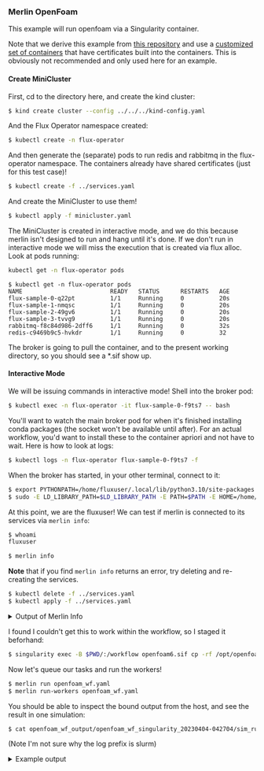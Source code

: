 ### Merlin OpenFoam

This example will run openfoam via a Singularity container.

Note that we derive this example from [this repository](https://github.com/rse-ops/flux-hpc/tree/main/merlin-demos)
and use a [customized set of containers](https://github.com/rse-ops/flux-hpc/tree/main/merlin-demos-certs) that have
certificates built into the containers. This is obviously not recommended and only used here for an example.

#### Create MiniCluster

First, cd to the directory here, and create the kind cluster:

```bash
$ kind create cluster --config ../../../kind-config.yaml
```

And the Flux Operator namespace created:

```bash
$ kubectl create -n flux-operator
```

And then generate the (separate) pods to run redis and rabbitmq in the flux-operator namespace.
The containers already have shared certificates (just for this test case)!

```bash
$ kubectl create -f ../services.yaml
```

And create the MiniCluster to use them!

```bash
$ kubectl apply -f minicluster.yaml
```

The MiniCluster is created in interactive mode, and we do this because merlin isn't designed to
run and hang until it's done. If we don't run in interactive mode we will miss the execution
that is created via flux alloc. Look at pods running:

```bash
kubectl get -n flux-operator pods
```
```console
$ kubectl get -n flux-operator pods
NAME                         READY   STATUS      RESTARTS   AGE
flux-sample-0-q22pt          1/1     Running     0          20s
flux-sample-1-nmqsc          1/1     Running     0          20s
flux-sample-2-49gv6          1/1     Running     0          20s
flux-sample-3-tvvg9          1/1     Running     0          20s
rabbitmq-f8c84d986-2dff6     1/1     Running     0          32s
redis-c9469b9c5-hvkdr        1/1     Running     0          32
```

The broker is going to pull the container, and to the present working directory, so you
should see a *.sif show up.

#### Interactive Mode

We will be issuing commands in interactive mode! Shell into the broker pod:

```bash
$ kubectl exec -n flux-operator -it flux-sample-0-f9ts7 -- bash
```

You'll want to watch the main broker pod for when it's finished installing conda packages
(the socket won't be available until after). For an actual workflow, you'd want to install these
to the container apriori and not have to wait. Here is how to look at logs:

```bash
$ kubectl logs -n flux-operator flux-sample-0-f9ts7 -f
```

When the broker has started, in your other terminal, connect to it:

```bash
$ export PYTHONPATH=/home/fluxuser/.local/lib/python3.10/site-packages:/opt/conda/lib/python3.10
$ sudo -E LD_LIBRARY_PATH=$LD_LIBRARY_PATH -E PATH=$PATH -E HOME=/home/fluxuser -E PYTHONPATH=$PYTHONPATH -u fluxuser flux proxy local:///var/run/flux/local bash
```

At this point, we are the fluxuser! We can test if merlin is connected to its services via `merlin info`:

```bash
$ whoami
fluxuser
```
```bash
$ merlin info
```

**Note** that if you find `merlin info` returns an error, try deleting and re-creating the services.

```bash
$ kubectl delete -f ../services.yaml 
$ kubectl apply -f ../services.yaml 
```

<details>

<summary>Output of Merlin Info</summary>

```console
[2023-04-03 22:48:54: INFO] Reading app config from file /home/fluxuser/.merlin/app.yaml
  
                                                
       *      
   *~~~~~                                       
  *~~*~~~*      __  __           _ _       
 /   ~~~~~     |  \/  |         | (_)      
     ~~~~~     | \  / | ___ _ __| |_ _ __  
    ~~~~~*     | |\/| |/ _ \ '__| | | '_ \ 
   *~~~~~~~    | |  | |  __/ |  | | | | | |
  ~~~~~~~~~~   |_|  |_|\___|_|  |_|_|_| |_|
 *~~~~~~~~~~~                                    
   ~~~*~~~*    Machine Learning for HPC Workflows                                 
              


Merlin Configuration
-------------------------

 config_file        | /home/fluxuser/.merlin/app.yaml
 is_debug           | False
 merlin_home        | /home/fluxuser/.merlin
 merlin_home_exists | True
 broker server      | amqps://fluxuser:******@rabbitmq:5671//merlinu
 broker ssl         | {'keyfile': '/cert_rabbitmq/client_rabbitmq_key.pem', 'certfile': '/cert_rabbitmq/client_rabbitmq_certificate.pem', 'ca_certs': '/cert_rabbitmq/ca_certificate.pem', 'cert_reqs': <VerifyMode.CERT_REQUIRED: 2>}
 results server     | rediss://redis:6379/0
 results ssl        | {'ssl_keyfile': '/cert_redis/client_redis_key.pem', 'ssl_certfile': '/cert_redis/client_redis_certificate.pem', 'ssl_ca_certs': '/cert_redis/ca_certificate.pem', 'ssl_cert_reqs': <VerifyMode.CERT_REQUIRED: 2>}

Checking server connections:
----------------------------
broker server connection: OK
results server connection: OK

Python Configuration
-------------------------

 $ which python3
/opt/conda/bin/python3

 $ python3 --version
Python 3.10.9

 $ which pip3
/opt/conda/bin/pip3

 $ pip3 --version
pip 23.0 from /opt/conda/lib/python3.10/site-packages/pip (python 3.10)

"echo $PYTHONPATH"
/usr/lib/flux/python3.1:/home/fluxuser/.local/lib/python3.10/site-packages
```

</details>

I found I couldn't get this to work within the workflow, so I staged it beforhand:

```bash
$ singularity exec -B $PWD/:/workflow openfoam6.sif cp -rf /opt/openfoam6/tutorials/incompressible/icoFoam/cavity/cavity /workflow/cavity
```
Now let's queue our tasks and run the workers! 

```bash
$ merlin run openfoam_wf.yaml 
$ merlin run-workers openfoam_wf.yaml
```

You should be able to inspect the bound output from the host, and see the result in one simulation:

```bash
$ cat openfoam_wf_output/openfoam_wf_singularity_20230404-042704/sim_runs/00/00/sim_runs.slurm.out 
```
(Note I'm not sure why the log prefix is slurm)

<details>

<summary>Example output</summary>

```console
/workflow/openfoam_wf_output/openfoam_wf_singularity_20230404-042704/sim_runs/00/00
cavity
sim_runs.slurm.sh
/workflow/openfoam_wf_output/openfoam_wf_singularity_20230404-042704/sim_runs/00/00/cavity
0
constant
system
singularity exec --bind  /workflow/openfoam_wf_output/openfoam_wf_singularity_20230404-042704/sim_runs/00/00:/merlin_sample,/workflow/openfoam_wf_output/openfoam_wf_singularity_20230404-042704/sim_runs/00/00/cavity:/cavity /workflow/openfoam6.sif /merlin_sample/run_openfoam 16.696213872840325
***** Setting up control parameters ***** 
Running icoFoam
/*---------------------------------------------------------------------------*\
  =========                 |
  \\      /  F ield         | OpenFOAM: The Open Source CFD Toolbox
   \\    /   O peration     | Website:  https://openfoam.org
    \\  /    A nd           | Version:  6
     \\/     M anipulation  |
\*---------------------------------------------------------------------------*/
Build  : 6-e29811f5dff8
Exec   : postProcess -func enstrophy
Date   : Apr 04 2023
Time   : 04:27:41
Host   : "flux-sample-2"
PID    : 3594
I/O    : uncollated
Case   : //cavity
nProcs : 1
sigFpe : Enabling floating point exception trapping (FOAM_SIGFPE).
fileModificationChecking : Monitoring run-time modified files using timeStampMaster (fileModificationSkew 10)
allowSystemOperations : Allowing user-supplied system call operations

// * * * * * * * * * * * * * * * * * * * * * * * * * * * * * * * * * * * * * //
Create time

Create mesh for time = 0

Time = 0

Reading fields:
    volVectorFields: U

Executing functionObjects
    functionObjects::enstrophy enstrophy writing field: enstrophy

Time = 0.100445

Reading fields:
    volVectorFields: U

Executing functionObjects
    functionObjects::enstrophy enstrophy writing field: enstrophy

Time = 0.199551

Reading fields:
    volVectorFields: U

Executing functionObjects
    functionObjects::enstrophy enstrophy writing field: enstrophy

Time = 0.299996

Reading fields:
    volVectorFields: U

Executing functionObjects
    functionObjects::enstrophy enstrophy writing field: enstrophy

Time = 0.400441

Reading fields:
    volVectorFields: U

Executing functionObjects
    functionObjects::enstrophy enstrophy writing field: enstrophy

Time = 0.499546

Reading fields:
    volVectorFields: U

Executing functionObjects
    functionObjects::enstrophy enstrophy writing field: enstrophy

Time = 0.599991

Reading fields:
    volVectorFields: U

Executing functionObjects
    functionObjects::enstrophy enstrophy writing field: enstrophy

Time = 0.700436

Reading fields:
    volVectorFields: U

Executing functionObjects
    functionObjects::enstrophy enstrophy writing field: enstrophy

Time = 0.799542

Reading fields:
    volVectorFields: U

Executing functionObjects
    functionObjects::enstrophy enstrophy writing field: enstrophy

Time = 0.899987

Reading fields:
    volVectorFields: U

Executing functionObjects
    functionObjects::enstrophy enstrophy writing field: enstrophy

Time = 1.000432

Reading fields:
    volVectorFields: U

Executing functionObjects
    functionObjects::enstrophy enstrophy writing field: enstrophy

End

/*---------------------------------------------------------------------------*\
  =========                 |
  \\      /  F ield         | OpenFOAM: The Open Source CFD Toolbox
   \\    /   O peration     | Website:  https://openfoam.org
    \\  /    A nd           | Version:  6
     \\/     M anipulation  |
\*---------------------------------------------------------------------------*/
Build  : 6-e29811f5dff8
Exec   : foamToVTK
Date   : Apr 04 2023
Time   : 04:27:41
Host   : "flux-sample-2"
PID    : 3595
I/O    : uncollated
Case   : //cavity
nProcs : 1
sigFpe : Enabling floating point exception trapping (FOAM_SIGFPE).
fileModificationChecking : Monitoring run-time modified files using timeStampMaster (fileModificationSkew 10)
allowSystemOperations : Allowing user-supplied system call operations

// * * * * * * * * * * * * * * * * * * * * * * * * * * * * * * * * * * * * * //
Create time

Create mesh for time = 0

Time: 0
    volScalarFields            : p enstrophy
    volVectorFields            : U

    Internal  : "//cavity/VTK/cavity_0.vtk"
    Original cells:400 points:882   Additional cells:0  additional points:0

    Patch     : "//cavity/VTK/movingWall/movingWall_0.vtk"
    Patch     : "//cavity/VTK/fixedWalls/fixedWalls_0.vtk"
    Patch     : "//cavity/VTK/frontAndBack/frontAndBack_0.vtk"
Time: 0.100445
    volScalarFields            : p enstrophy
    volVectorFields            : U

    Internal  : "//cavity/VTK/cavity_75.vtk"
    Patch     : "//cavity/VTK/movingWall/movingWall_75.vtk"
    Patch     : "//cavity/VTK/fixedWalls/fixedWalls_75.vtk"
    Patch     : "//cavity/VTK/frontAndBack/frontAndBack_75.vtk"
    surfScalarFields  : phi
Time: 0.199551
    volScalarFields            : p enstrophy
    volVectorFields            : U

    Internal  : "//cavity/VTK/cavity_149.vtk"
    Patch     : "//cavity/VTK/movingWall/movingWall_149.vtk"
    Patch     : "//cavity/VTK/fixedWalls/fixedWalls_149.vtk"
    Patch     : "//cavity/VTK/frontAndBack/frontAndBack_149.vtk"
    surfScalarFields  : phi
Time: 0.299996
    volScalarFields            : p enstrophy
    volVectorFields            : U

    Internal  : "//cavity/VTK/cavity_224.vtk"
    Patch     : "//cavity/VTK/movingWall/movingWall_224.vtk"
    Patch     : "//cavity/VTK/fixedWalls/fixedWalls_224.vtk"
    Patch     : "//cavity/VTK/frontAndBack/frontAndBack_224.vtk"
    surfScalarFields  : phi
Time: 0.400441
    volScalarFields            : p enstrophy
    volVectorFields            : U

    Internal  : "//cavity/VTK/cavity_299.vtk"
    Patch     : "//cavity/VTK/movingWall/movingWall_299.vtk"
    Patch     : "//cavity/VTK/fixedWalls/fixedWalls_299.vtk"
    Patch     : "//cavity/VTK/frontAndBack/frontAndBack_299.vtk"
    surfScalarFields  : phi
Time: 0.499546
    volScalarFields            : p enstrophy
    volVectorFields            : U

    Internal  : "//cavity/VTK/cavity_373.vtk"
    Patch     : "//cavity/VTK/movingWall/movingWall_373.vtk"
    Patch     : "//cavity/VTK/fixedWalls/fixedWalls_373.vtk"
    Patch     : "//cavity/VTK/frontAndBack/frontAndBack_373.vtk"
    surfScalarFields  : phi
Time: 0.599991
    volScalarFields            : p enstrophy
    volVectorFields            : U

    Internal  : "//cavity/VTK/cavity_448.vtk"
    Patch     : "//cavity/VTK/movingWall/movingWall_448.vtk"
    Patch     : "//cavity/VTK/fixedWalls/fixedWalls_448.vtk"
    Patch     : "//cavity/VTK/frontAndBack/frontAndBack_448.vtk"
    surfScalarFields  : phi
Time: 0.700436
    volScalarFields            : p enstrophy
    volVectorFields            : U

    Internal  : "//cavity/VTK/cavity_523.vtk"
    Patch     : "//cavity/VTK/movingWall/movingWall_523.vtk"
    Patch     : "//cavity/VTK/fixedWalls/fixedWalls_523.vtk"
    Patch     : "//cavity/VTK/frontAndBack/frontAndBack_523.vtk"
    surfScalarFields  : phi
Time: 0.799542
    volScalarFields            : p enstrophy
    volVectorFields            : U

    Internal  : "//cavity/VTK/cavity_597.vtk"
    Patch     : "//cavity/VTK/movingWall/movingWall_597.vtk"
    Patch     : "//cavity/VTK/fixedWalls/fixedWalls_597.vtk"
    Patch     : "//cavity/VTK/frontAndBack/frontAndBack_597.vtk"
    surfScalarFields  : phi
Time: 0.899987
    volScalarFields            : p enstrophy
    volVectorFields            : U

    Internal  : "//cavity/VTK/cavity_672.vtk"
    Patch     : "//cavity/VTK/movingWall/movingWall_672.vtk"
    Patch     : "//cavity/VTK/fixedWalls/fixedWalls_672.vtk"
    Patch     : "//cavity/VTK/frontAndBack/frontAndBack_672.vtk"
    surfScalarFields  : phi
Time: 1.000432
    volScalarFields            : p enstrophy
    volVectorFields            : U

    Internal  : "//cavity/VTK/cavity_747.vtk"
    Patch     : "//cavity/VTK/movingWall/movingWall_747.vtk"
    Patch     : "//cavity/VTK/fixedWalls/fixedWalls_747.vtk"
    Patch     : "//cavity/VTK/frontAndBack/frontAndBack_747.vtk"
    surfScalarFields  : phi
End
```

Note that if you need to re-run (or try again) you need to purge the queues:

```bash
# Do this until you see no messages
$ merlin purge openfoam_wf.yaml  -f

# This can be run once after the above
$ flux job cancelall -f
$ flux job purge --force --num-limit=0
```

You'll see the tasks pick up in celery and a huge stream of output! You can also
look at the logs of redis and rabbitmq (the other containers) to see them receiving data.
We currently just run openfoam and generate data, and you can see both flux jobs running
to generate it:

```bash
$ flux jobs -a
```
```console
$ flux jobs -a
       JOBID USER     NAME       ST NTASKS NNODES     TIME INFO
   ƒA86QZ2qm fluxuser merlin      R      1      1   45.89s flux-sample-2
   ƒA84PS1aX fluxuser merlin      R      1      1   45.97s flux-sample-3
   ƒ8oEEtiFh fluxuser merlin     CA      1      1   1.799m flux-sample-1
   ƒ8oGHVioH fluxuser merlin     CA      1      1   1.797m flux-sample-0
```

And some output (I installed tree 🌲️)!

```bash
$ find openfoam_wf_output/ -name MERLIN_FINISHED
```
```console
openfoam_wf_output/openfoam_wf_singularity_20230404-045711/sim_runs/00/00/MERLIN_FINISHED
openfoam_wf_output/openfoam_wf_singularity_20230404-045711/setup/MERLIN_FINISHED
```

Note there are additional steps in the workflow "combine-outputs" and "learn" 
but I found dimension errors in both. When you are done, exit and:

```bash
$ kubectl delete -f ./examples/launchers/merlin/singlarity-openfoam/minicluster.yaml
$ kubectl delete -f ./examples/launchers/merlin/services.yaml
```
